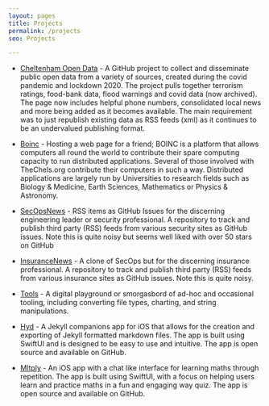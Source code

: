 ```yaml
---
layout: pages
title: Projects
permalink: /projects
seo: Projects

---
```


- [Cheltenham Open Data](https://cod.thechels.uk) - A GitHub project to collect and disseminate public open data from a variety of sources, created during the covid pandemic and lockdown 2020. The project pulls together terrorism ratings, food-bank data, flood warnings and covid data (now archived). The page now includes helpful phone numbers, consolidated local news and more being added as it becomes available. The main requirement was to just republish existing data as RSS feeds (xml) as it continues to be an undervalued publishing format.

- [Boinc](https://boinc.thechels.uk) - Hosting a web page for a friend; BOINC is a platform that allows computers all round the world to contribute their spare computing capacity to run distributed applications. Several of those involved with TheChels.org contribute their computers in such a way. Distributed applications are largely run by Universities to research fields such as Biology & Medicine, Earth Sciences, Mathematics or Physics & Astronomy.

- [SecOpsNews](https://github.com/SecOpsNews/news) - RSS items as GitHub Issues for the discerning engineering leader or security professional. A repository to track and publish third party (RSS) feeds from various security sites as GitHub issues. Note this is quite noisy but seems well liked with over 50 stars on GitHub

- [InsuranceNews](https://github.com/mat-0/insure.thechels.uk) - A clone of SecOps but for the discerning insurance professional. A repository to track and publish third party (RSS) feeds from various insurance sites as GitHub issues. Note this is quite noisy.

- [Tools](https://tools.thechels.uk) - A digital playground or smorgasbord of ad-hoc and occasional tooling, including converting file types, charting, and string manipulations.

- [Hyd](https://github.com/mat-0/Hyd) - A Jekyll companions app for iOS that allows for the creation and exporting of Jekyll formatted markdown files. The app is built using SwiftUI and is designed to be easy to use and intuitive. The app is open source and available on GitHub.

- [Mltply](https://github.com/mat-0/Mltply) - An iOS app with a chat like interface for learning maths through repetition. The app is built using SwiftUI, with a focus on helping users learn and practice maths in a fun and engaging way quiz. The app is open source and available on GitHub.
